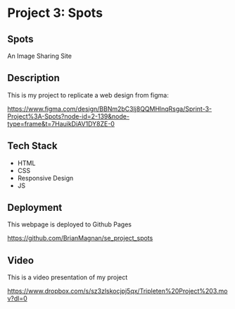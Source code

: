 # Project 3: Spots

## Spots

An Image Sharing Site

## Description

This is my project to replicate a web design from figma:

https://www.figma.com/design/BBNm2bC3lj8QQMHlnqRsga/Sprint-3-Project%3A-Spots?node-id=2-139&node-type=frame&t=7HauikDiAV1DY8ZE-0

## Tech Stack

- HTML
- CSS
- Responsive Design
- JS

## Deployment

This webpage is deployed to Github Pages

https://github.com/BrianMagnan/se_project_spots

## Video

This is a video presentation of my project

https://www.dropbox.com/s/sz3zlskocjpj5qx/Tripleten%20Project%203.mov?dl=0
